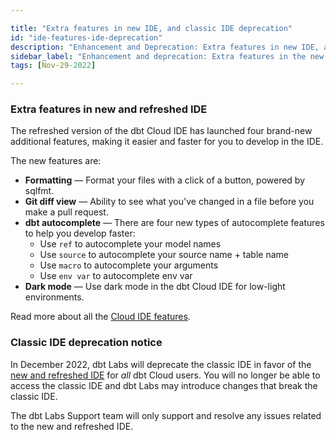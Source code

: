 ```yaml
---

title: "Extra features in new IDE, and classic IDE deprecation"
id: "ide-features-ide-deprecation"
description: "Enhancement and Deprecation: Extra features in new IDE, and classic IDE deprecation"
sidebar_label: "Enhancement and deprecation: Extra features in the new IDE and classic IDE deprecation"
tags: [Nov-29-2022]

---
```


### Extra features in new and refreshed IDE

The refreshed version of the dbt Cloud IDE has launched four brand-new additional features, making it easier and faster for you to develop in the IDE.

The new features are:

- **Formatting** &mdash; Format your files with a click of a button, powered by sqlfmt.
- **Git diff view** &mdash; Ability to see what you've changed in a file before you make a pull request.
- **dbt autocomplete** &mdash; There are four new types of autocomplete features to help you develop faster:
    - Use `ref` to autocomplete your model names
    - Use `source` to autocomplete your source name + table name
    - Use `macro` to autocomplete your arguments
    - Use `env var` to autocomplete env var
- **Dark mode**	&mdash;  Use dark mode in the dbt Cloud IDE for low-light environments.

Read more about all the [Cloud IDE features](/docs/get-started/dbt-cloud-features).

### Classic IDE deprecation notice

In December 2022, dbt Labs will deprecate the classic IDE in favor of the [new and refreshed IDE](/docs/get-started/develop-in-the-cloud) for _all_ dbt Cloud users. You will no longer be able to access the classic IDE and dbt Labs may introduce changes that break the classic IDE.

The dbt Labs Support team will only support and resolve any issues related to the new and refreshed IDE. 
